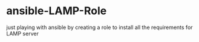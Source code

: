 # ansible-LAMP-Role
just playing with ansible by creating a role to install all the requirements for LAMP server
